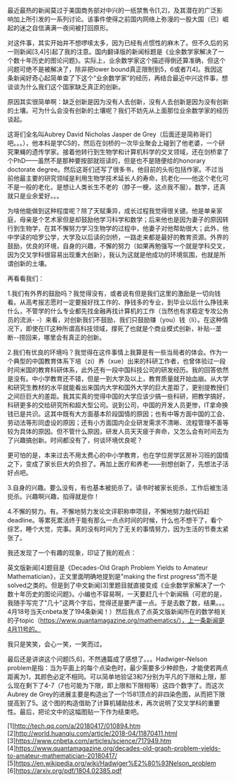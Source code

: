 

最近最热的新闻莫过于美国商务部对中兴的一纸禁售令[1,2]，及其潜在的广泛影响加上所引发的一系列讨论。该事件使得之前国内网络上弥漫的一股大国（已）崛起的迷之自信满满一夜间被打回原形。

对这件事，其实开始并不想啰嗦太多，因为已经有点惯性的麻木了。但不久后的另一则新闻[3,4]引起了我的注意。国内翻译版的新闻标题是《业余数学家解决了一个数十年历史的图论问题》。实际上，业余数学家这个描述得倒还算准确，但这个问题可绝不是被解决了，除非把lower bound真正限制到5，6或者7[4]。我因这条新闻好奇心起简单查了下这个“业余数学家”的经历，再结合最近中兴这件事，想谈谈为什么我们这个国家缺乏真正的创新。

原因其实很简单啊：缺乏创新是因为没有人去创新，没有人去创新是因为没有创新的土壤。可为什么会没有创新的土壤呢？我们不妨先从上面那位业余数学家的经历谈起。

这哥们全名叫Aubrey David Nicholas Jasper de Grey（后面还是简称哥们吧。。。），他本科是学CS的，然后在剑桥的一次毕业聚会上碰到了他老婆，一个研究果蝇的遗传学家。接着他转行到生物学和计算机科学的交叉领域，还在剑桥拿了个PhD——虽然不是那种要按部就班读的，但是也不是随便给的honorary doctorate degree。然后这哥们还写了很多书，他目前的头衔包括作家。不过当前他最主要的研究领域是利用生物学技术延长人的寿命，抗老化——他这个老化可不是一般的老化，是想让人类长生不老的（脖子一梗，这点我不服）。数学，还真就只是业余爱好。。。

为啥他能做到这种程度呢？除了天赋秉异，成长过程我觉得很关键。他是单亲家庭，母亲是个艺术家但是却鼓励他学习科学和数学；后来他也是因为妻子的原因转行到生物学，在其不懈努力学习生物学的过程中，他妻子对他帮助很大；此外，他中学读的哈罗公学，大学及以后读的剑桥，一路走来都是最好的教育资源。外界的鼓励，优良的环境，自身的兴趣，不懈的努力（如果再勉强写一个就是学科交叉，因为交叉学科很容易出现重大创新），我认为这就是他成功的环境氛围，也就是所谓创新的土壤。

再看看我们：

1.我们有外界的鼓励吗？我觉得没有，或者说有但是我们这里的激励是一切向钱看。从高考报志愿时一定要报好找工作的、挣钱多的专业，到毕业以后什么挣钱来什么，不管学的什么专业都先找金融再找计算机的工作（当然也有求稳定专攻公务员的流派- -）来看，对创新我们不鼓励，我们只鼓励赚（you）钱（li）。在这种情况下，即使在IT这种所谓高科技领域，撑死了也就是个商业模式创新，补贴--垄断--捞回来，哪里会有真正的创新。

2.我们有优良的环境吗？我觉得在这件事情上我算是有一些当局者的体会。作为一个典型的中国教育体系下培（zi）养（xue）出来的科研工作者，也曾体验过一段时间米国的教育科研体系，此外还有一段中国科技公司的研发经历。我的回答依然是没有。中小学教育还不错，但是一到大学及以上，教育质量就开始血崩。从大学和研究生教材的水平就能看出来国内大学和国外大学的巨大差距了，更别提教授们之间巨巨大的差距。我其实真的觉得中国的大学应该少搞一些科研，把教学搞好，科研更多的交给研究所和超大型公司。说到公司，中国的开发人员更惨，IT拿命换钱已是共识。这其中既有大方面基本阶段国情的原因；也有中等方面中国的工会、劳动法等形同虚设的原因；还有小方面国内企业研发需求不清晰、流程管理不善等较为具体的原因。但不管什么原因，研发人员天天疲于奔命，又怎么会有时间去为了兴趣搞创新。时间都没有了，何谈环境优良呢？

更可怕的是，本来过去不用太费心的中小学教育，也在学位房学区房补习班的国情之下，变成了家长巨大的负担了。再加上医疗和养老——别想创新了，先想法子活好点吧。

3.自身的兴趣。要么没有，有也基本被扼杀了。读书时被家长扼杀，工作后被生活扼杀。兴趣啊兴趣，掐得就是你！

4.不懈的努力。有。不懈地努力发论文评职称申项目，不懈地努力敲代码赶deadline。等累死累活终于能有那么一点点时间的时候，什么也不想干了，看个综艺，睡个大觉，完事。真的没有时间为了无关的事情努力，因为生活的节奏太紧张了。

我还发现了一个有趣的现象，印证了我的观点：

英文版新闻[4]题目是《Decades-Old Graph Problem Yields to Amateur Mathematician》，正文里面明确地提到是"making the first progress"而不是solved之类的。但是到了中文新闻[3]里题目就直接变成《业余数学家解决了一个数十年历史的图论问题》。小编也不容易啊，一天要赶几十个新闻稿（可悲的是，我随手写完了"几十"这两个字后，觉得还是要严谨一点。于是去数了数，结果。。。4月18号当天cnbeta发了194条新闻！）然后我点了点英文版新闻所在的数学相关的子topic（https://www.quantamagazine.org/mathematics/），上一条新闻是4月11号的。

我只是笑笑，会心一笑，一笑而过。

最后还是讲讲这个问题[5,6]，不然通篇成了感想了。。。Hadwiger–Nelson problem是指：当为平面上的每个点染色时，最少需要多少种颜色，才能使若两点距离为1，其颜色必定不相同。可以简单地验证3和7分别为平凡的下限和上限，那么现在剩下了4-7（7也可能为下限，即上限和下限相等）这四个数字了。而这次Aubrey de Grey的进展主要是构造出了一个1581顶点的非四染色图，从而把下限提高到了5。这个图的构造借助了计算机辅助技术，再次说明了交叉学科的重要性。最后，把论文中的这幅图贴一下作为结束吧。


[1]http://tech.qq.com/a/20180417/010894.htm
[2]http://world.huanqiu.com/article/2018-04/11870411.html
[3]https://www.cnbeta.com/articles/science/717949.htm
[4]https://www.quantamagazine.org/decades-old-graph-problem-yields-to-amateur-mathematician-20180417/
[5]https://en.wikipedia.org/wiki/Hadwiger%E2%80%93Nelson_problem
[6]https://arxiv.org/pdf/1804.02385.pdf
